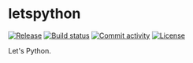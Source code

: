 # letspython

[![Release](https://img.shields.io/github/v/release/zhoupan/letspython)](https://img.shields.io/github/v/release/zhoupan/letspython)
[![Build status](https://img.shields.io/github/actions/workflow/status/zhoupan/letspython/main.yml?branch=main)](https://github.com/zhoupan/letspython/actions/workflows/main.yml?query=branch%3Amain)
[![Commit activity](https://img.shields.io/github/commit-activity/m/zhoupan/letspython)](https://img.shields.io/github/commit-activity/m/zhoupan/letspython)
[![License](https://img.shields.io/github/license/zhoupan/letspython)](https://img.shields.io/github/license/zhoupan/letspython)

Let's Python.

